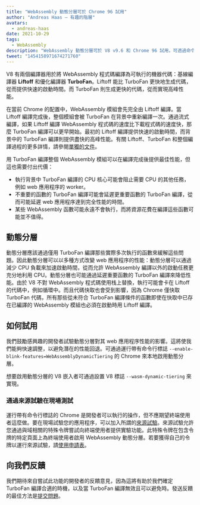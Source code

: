 ```yaml
---
title: "WebAssembly 動態分層可於 Chrome 96 試用"
author: "Andreas Haas — 有趣的階層"
avatars: 
  - andreas-haas
date: 2021-10-29
tags: 
  - WebAssembly
description: "WebAssembly 動態分層可於 V8 v9.6 和 Chrome 96 試用，可透過命令行標誌或來源試驗進行"
tweet: "1454158971674271760"
---
```


V8 有兩個編譯器用於將 WebAssembly 程式碼編譯為可執行的機器代碼：基線編譯器 __Liftoff__ 和優化編譯器 __TurboFan__。Liftoff 能比 TurboFan 更快地生成代碼，從而提供快速的啟動時間。而 TurboFan 則生成更快的代碼，從而實現高峰性能。

<!--truncate-->
在當前 Chrome 的配置中，WebAssembly 模組會先完全由 Liftoff 編譯。當 Liftoff 編譯完成後，整個模組會被 TurboFan 在背景中重新編譯一次。通過流式編譯，如果 Liftoff 編譯 WebAssembly 程式碼的速度比下載程式碼的速度快，那麼 TurboFan 編譯可以更早開始。最初的 Liftoff 編譯提供快速的啟動時間，而背景中的 TurboFan 編譯則提供盡快的高峰性能。有關 Liftoff、TurboFan 和整個編譯過程的更多詳情，請參閱[單獨的文件](https://v8.dev/docs/wasm-compilation-pipeline)。

用 TurboFan 編譯整個 WebAssembly 模組可以在編譯完成後提供最佳性能，但這也需要付出代價：

- 執行背景中 TurboFan 編譯的 CPU 核心可能會阻止需要 CPU 的其他任務，例如 web 應用程序的 worker。
- 不重要的函數的 TurboFan 編譯可能會延遲更重要函數的 TurboFan 編譯，從而可能延遲 web 應用程序達到完全性能的時間。
- 某些 WebAssembly 函數可能永遠不會執行，而將資源花費在編譯這些函數可能並不值得。

## 動態分層

動態分層應該通過僅用 TurboFan 編譯那些實際多次執行的函數來緩解這些問題。因此動態分層可以以多種方式改變 web 應用程序的性能：動態分層可以通過減少 CPU 負載來加速啟動時間，從而允許 WebAssembly 編譯以外的啟動任務更充分地利用 CPU。動態分層也可能通過延遲重要函數的 TurboFan 編譯來降低性能。由於 V8 不對 WebAssembly 程式碼使用栈上替換，執行可能會卡在 Liftoff 的代碼中，例如循環中。而且代碼快取也會受到影響，因為 Chrome 僅快取 TurboFan 代碼，所有那些從未符合 TurboFan 編譯條件的函數即使在快取中已存在已編譯的 WebAssembly 模組也必須在啟動時用 Liftoff 編譯。

## 如何試用

我們鼓勵感興趣的開發者試驗動態分層對其 web 應用程序性能的影響。這將使我們能夠快速調整，以避免潛在的性能回退。可通過運行帶有命令行標誌 `--enable-blink-features=WebAssemblyDynamicTiering` 的 Chrome 來本地啟用動態分層。

想要啟用動態分層的 V8 嵌入者可通過設置 V8 標誌 `--wasm-dynamic-tiering` 來實現。

### 通過來源試驗在現場測試

運行帶有命令行標誌的 Chrome 是開發者可以執行的操作，但不應期望終端使用者這麼做。要在現場試驗您的應用程序，可以加入所謂的[來源試驗](https://github.com/GoogleChrome/OriginTrials/blob/gh-pages/developer-guide.md)。來源試驗允許您通過與域相關的特殊令牌嘗試向終端使用者提供實驗功能。此特殊令牌在包含令牌的特定頁面上為終端使用者啟用 WebAssembly 動態分層。若要獲得自己的令牌以運行來源試驗，請[使用申請表](https://developer.chrome.com/origintrials/#/view_trial/3716595592487501825)。

## 向我們反饋

我們期待來自嘗試此功能的開發者的反饋意見，因為這將有助於我們確定 TurboFan 編譯合適的時機，以及當 TurboFan 編譯無效且可以避免時。發送反饋的最佳方法是[提交問題](https://bugs.chromium.org/p/chromium/issues/detail?id=1260322)。
